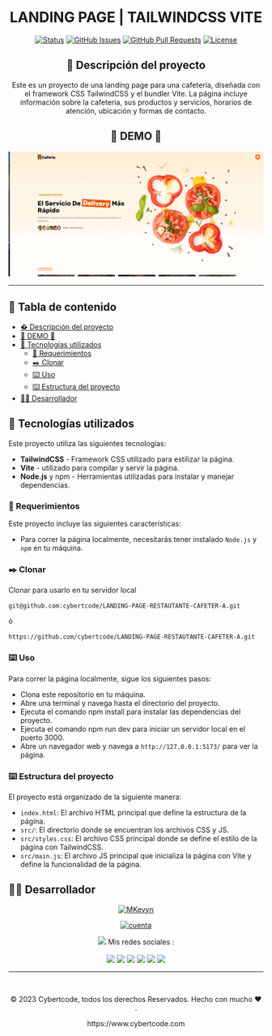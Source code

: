 <div align="center">

<h1>LANDING PAGE | TAILWINDCSS VITE </h1>

[![Status](https://img.shields.io/badge/status-active-success.svg)]()
[![GitHub Issues](https://img.shields.io/github/issues/kylelobo/The-Documentation-Compendium.svg)](https://github.com/kylelobo/The-Documentation-Compendium/issues)
[![GitHub Pull Requests](https://img.shields.io/github/issues-pr/kylelobo/The-Documentation-Compendium.svg)](https://github.com/kylelobo/The-Documentation-Compendium/pulls)
[![License](https://img.shields.io/badge/license-MIT-blue.svg)](/LICENSE)

## 📜 Descripción del proyecto <a name="-descripción-del-proyecto-"></a>

<p>Este es un proyecto de una landing page para una cafetería, diseñada con el framework CSS TailwindCSS y el bundler Vite. La página incluye información sobre la cafetería, sus productos y servicios, horarios de atención, ubicación y formas de contacto.

## 🥇 DEMO 🥇 <a name="-demo--"></a>

</p>
</div>

<div align="center">
<p align="center">
  <a href="" rel="noopener">
 <img width=900px  src="demo.gif" alt="demo"></a>
</p>
</div>

---

<h2> 📝 Tabla de contenido </h2>

- [� Descripción del proyecto ](#-descripción-del-proyecto-)
- [🥇 DEMO 🥇 ](#-demo--)
- [💎 Tecnologías utilizados](#-tecnologías-utilizados)
  - [📖 Requerimientos ](#-requerimientos-)
  - [✒️ Clonar ](#️-clonar-)
  - [⌨️ Uso ](#️-uso-)
  - [⌨️ Estructura del proyecto ](#️-estructura-del-proyecto-)
- [👨‍💻 Desarrollador](#-desarrollador)

## 💎 Tecnologías utilizados<a name="-tecnologías-utilizados"></a>

Este proyecto utiliza las siguientes tecnologías:

- **TailwindCSS** - Framework CSS utilizado para estilizar la página.
- **Vite** - utilizado para compilar y servir la página.
- **Node.js** y npm - Herramientas utilizadas para instalar y manejar dependencias.

### 📖 Requerimientos <a name="-requerimientos-"></a>

Este proyecto incluye las siguientes características:

- Para correr la página localmente, necesitarás tener instalado `Node.js` y `npm` en tu máquina.

### ✒️ Clonar <a name="-clonar-"></a>

Clonar para usarlo en tu servidor local

```
git@github.com:cybertcode/LANDING-PAGE-RESTAUTANTE-CAFETER-A.git
```

ó

```
https://github.com/cybertcode/LANDING-PAGE-RESTAUTANTE-CAFETER-A.git
```

### ⌨️ Uso <a name="-uso-"></a>

Para correr la página localmente, sigue los siguientes pasos:

- Clona este repositorio en tu máquina.
- Abre una terminal y navega hasta el directorio del proyecto.
- Ejecuta el comando npm install para instalar las dependencias del proyecto.
- Ejecuta el comando npm run dev para iniciar un servidor local en el puerto 3000.
- Abre un navegador web y navega a `http://127.0.0.1:5173/` para ver la página.

### ⌨️ Estructura del proyecto <a name="-estructura-del-proyecto-"></a>

El proyecto está organizado de la siguiente manera:

- `index.html`: El archivo HTML principal que define la estructura de la página.
- `src/`: El directorio donde se encuentran los archivos CSS y JS.
- `src/styles.css`: El archivo CSS principal donde se define el estilo de la página con TailwindCSS.
- `src/main.js`: El archivo JS principal que inicializa la página con Vite y define la funcionalidad de la página.

## 👨‍💻 Desarrollador<a name="desarrollador"></a>

<div  align="center">

[![MKevyn](https://readme-typing-svg.demolab.com?font=Fira+Code&weight=500&size=18&pause=1&multiline=true&width=435&lines=Ing.+MKevyn+%7C+BackEnd+developer;+%7B%7B+Codeo+y+luego+existo+%7D%7D)](https://github.com/cybertcode)

[![cuenta](https://github-widgetbox.vercel.app/api/profile?username=cybertcode&data=followers,repositories,stars,commits&theme=nautilus)](https://github.com/cybertcode)

<p align="center">
  <img src="https://raw.githubusercontent.com/MartinHeinz/MartinHeinz/master/wave.gif" width="20px"> Mis redes sociales :<br/><br/>
    <a href="https://www.linkedin.com/in/marvyn-kevyn-huanca-hilario-a12699b7/"><img src="https://img.shields.io/badge/linkedin-0077B5.svg?style=for-the-badge&logo=linkedin&logoColor=white"/></a>
    <a href="https://www.facebook.com/profile.php?id=100047330599374"><img src="https://img.shields.io/badge/facebook-1D4292.svg?style=for-the-badge&logo=facebook&logoColor=white"/></a>
    <a href="https://gitlab.com/cybert22"><img src="https://img.shields.io/badge/gitlab-1D4292.svg?style=for-the-badge&logo=gitlab"/></a>
    <a href="https://www.instagram.com/mkevynhh"><img src="https://img.shields.io/badge/instagram-E4405F.svg?style=for-the-badge&logo=instagram&logoColor=white"/></a>
    <a href="https://www.twitch.tv/cybert22"><img src="https://img.shields.io/badge/twitch-9146FF.svg?style=for-the-badge&logo=twitch&logoColor=white"/></a>
    <a href="https://twitter.com/Kevyn94"><img src="https://img.shields.io/badge/twitter-1DA1F2.svg?style=for-the-badge&logo=twitter&logoColor=white"/></a>
</p>

</div>

---

</br>
<div align="center">
<p align="center"> © 2023 Cybertcode, todos los derechos Reservados. Hecho con mucho ❤️ . </p>
<p align="center">
https://www.cybertcode.com
</p>
</div>
